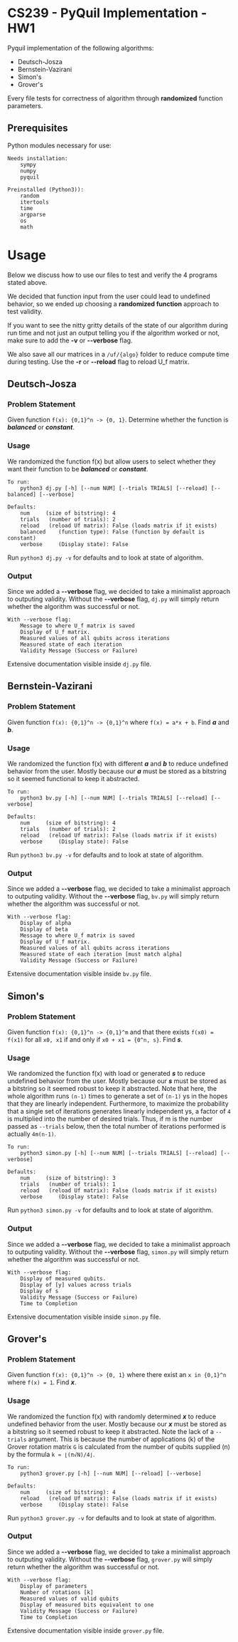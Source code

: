 # CS239 - PyQuil Implementation - HW1
Pyquil implementation of the following algorithms:

- Deutsch-Josza
- Bernstein-Vazirani
- Simon's
- Grover's

Every file tests for correctness of algorithm through **randomized** function parameters. 

## Prerequisites

Python modules necessary for use:
```
Needs installation:
    sympy
    numpy
    pyquil

Preinstalled (Python3)):
    random
    itertools
    time
    argparse
    os
    math
```

# Usage
Below we discuss how to use our files to test and verify the 4 programs stated above.

We decided that function input from the user could lead to undefined behavior, so we ended up choosing a **randomized function** approach to test validity. 

If you want to see the nitty gritty details of the state of our algorithm during run time and not just an output telling you if the algorithm worked or not, make sure to add the **-v** or **--verbose** flag.

We also save all our matrices in a ```/uf/{algo}``` folder to reduce compute time during testing. Use the **-r** or **--reload** flag to reload U_f matrix.

## Deutsch-Josza

### Problem Statement
Given function ```f(x): {0,1}^n -> {0, 1}```. Determine whether the function is ***balanced*** or ***constant***.

### Usage
We randomized the function f(x) but allow users to select whether they want their function to be ***balanced*** or ***constant***.

```
To run:
    python3 dj.py [-h] [--num NUM] [--trials TRIALS] [--reload] [--balanced] [--verbose]

Defaults:
    num     (size of bitstring): 4
    trials   (number of trials): 2
    reload   (reload Uf matrix): False (loads matrix if it exists)
    balanced    (function type): False (function by default is constant)
    verbose     (Display state): False
```

Run ```python3 dj.py -v``` for defaults and to look at state of algorithm. 

### Output
Since we added a **--verbose** flag, we decided to take a minimalist approach to outputing validity. Without the **--verbose** flag, ```dj.py``` will simply return whether the algorithm was successful or not. 

```
With --verbose flag:
    Message to where U_f matrix is saved
    Display of U_f matrix.
    Measured values of all qubits across iterations
    Measured state of each iteration
    Validity Message (Success or Failure)
```

Extensive documentation visible inside ```dj.py``` file.

## Bernstein-Vazirani

### Problem Statement
Given function ```f(x): {0,1}^n -> {0,1}^n``` where ```f(x) = a*x + b```. Find ***a*** and ***b***.

### Usage
We randomized the function f(x) with different ***a*** and ***b*** to reduce undefined behavior from the user. Mostly because our ***a*** must be stored as a bitstring so it seemed functional to keep it abstracted.

```
To run:
    python3 bv.py [-h] [--num NUM] [--trials TRIALS] [--reload] [--verbose]

Defaults:
    num     (size of bitstring): 4
    trials   (number of trials): 2
    reload   (reload Uf matrix): False (loads matrix if it exists)
    verbose     (Display state): False
```

Run ```python3 bv.py -v``` for defaults and to look at state of algorithm. 

### Output
Since we added a **--verbose** flag, we decided to take a minimalist approach to outputing validity. Without the **--verbose** flag, ```bv.py``` will simply return whether the algorithm was successful or not. 

```
With --verbose flag:
    Display of alpha
    Display of beta
    Message to where U_f matrix is saved
    Display of U_f matrix.
    Measured values of all qubits across iterations
    Measured state of each iteration [must match alpha]
    Validity Message (Success or Failure)
```

Extensive documentation visible inside ```bv.py``` file.

## Simon's

### Problem Statement
Given function ```f(x): {0,1}^n -> {0,1}^m``` and that there exists ```f(x0) = f(x1)``` for all ```x0, x1``` if and only if ```x0 + x1 = {0^n, s}```. Find ***s***.

### Usage
We randomized the function f(x) with load or generated ***s*** to reduce undefined behavior from the user. Mostly because our ***s*** must be stored as a bitstring so it seemed robust to keep it abstracted.
Note that here, the whole algorithm runs `(n-1)` times to generate a set of `(n-1)` ys in the hopes that they are linearly independent.
Furthermore, to maximize the probability that a single set of iterations generates linearly independent ys, a factor of `4` is multiplied into the number of desired trials.
Thus, if m is the number passed as `--trials` below, then the total number of iterations performed is actually `4m(n-1)`.

```
To run:
    python3 simon.py [-h] [--num NUM] [--trials TRIALS] [--reload] [--verbose]

Defaults:
    num     (size of bitstring): 3
    trials   (number of trials): 1
    reload   (reload Uf matrix): False (loads matrix if it exists)
    verbose     (Display state): False
```

Run ```python3 simon.py -v``` for defaults and to look at state of algorithm. 

### Output
Since we added a **--verbose** flag, we decided to take a minimalist approach to outputing validity. Without the **--verbose** flag, ```simon.py``` will simply return whether the algorithm was successful or not. 

```
With --verbose flag:
    Display of measured qubits.
    Display of [y] values across trials 
    Display of s
    Validity Message (Success or Failure)
    Time to Completion
```

Extensive documentation visible inside ```simon.py``` file.

## Grover's

### Problem Statement
Given function ```f(x): {0,1}^n -> {0, 1}``` where there exist an ```x in {0,1}^n``` where ```f(x) = 1```. Find ***x***.

### Usage
We randomized the function f(x) with randomly determined ***x*** to reduce undefined behavior from the user. Mostly because our ***x*** must be stored as a bitstring so it seemed robust to keep it abstracted.
Note the lack of a `--trials` argument.
This is because the number of applications (k) of the Grover rotation matrix `G` is calculated from the number of qubits supplied (n) by the formula `k ≈ ⌊(π√N)/4⌋`.

```
To run:
    python3 grover.py [-h] [--num NUM] [--reload] [--verbose]

Defaults:
    num     (size of bitstring): 4
    reload   (reload Uf matrix): False (loads matrix if it exists)
    verbose     (Display state): False
```

Run ```python3 grover.py -v``` for defaults and to look at state of algorithm. 

### Output
Since we added a **--verbose** flag, we decided to take a minimalist approach to outputing validity. Without the **--verbose** flag, ```grover.py``` will simply return whether the algorithm was successful or not. 

```
With --verbose flag:
    Display of parameters
    Number of rotations [k]
    Measured values of valid qubits
    Display of measured bits equivalent to one
    Validity Message (Success or Failure)
    Time to Completion
```

Extensive documentation visible inside ```grover.py``` file.
